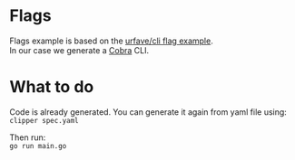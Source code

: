 # Flags

Flags example is based on the [urfave/cli flag example](https://cli.urfave.org/v2/examples/flags/).<br>
In our case we generate a [Cobra](https://github.com/spf13/cobra) CLI.


# What to do

Code is already generated. You can generate it again from yaml file using:<br>
```clipper spec.yaml```

Then run:<br>
`go run main.go`

